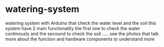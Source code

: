 # watering-system
watering system with Arduino that check the water level and the soil
this system have 2 main functionality the first one to check the water continously and the secound to check the soil ..... see the photos that talk more about the function and hardware components to understand more 
